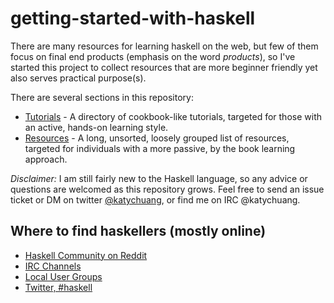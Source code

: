 getting-started-with-haskell
============================

There are many resources for learning haskell on the web, but few of them focus on final end products (emphasis on the word *products*), so I've started this project to collect resources that are more beginner friendly yet also serves practical purpose(s). 

There are several sections in this repository: 

- [Tutorials](https://github.com/katychuang/getting-started-with-haskell/tree/master/tutorials) - A directory of cookbook-like tutorials, targeted for those with an active, hands-on learning style.
- [Resources](https://github.com/katychuang/getting-started-with-haskell/tree/master/resources) - A long, unsorted, loosely grouped list of resources, targeted for individuals with a more passive, by the book learning approach.

*Disclaimer:* I am still fairly new to the Haskell language, so any advice or questions are welcomed as this repository grows. Feel free to send an issue ticket or DM on twitter [@katychuang](http://twitter.com/katychuang), or find me on IRC @katychuang.

## Where to find haskellers (mostly online)

* [Haskell Community on Reddit](http://www.reddit.com/r/haskell/)
* [IRC Channels](http://www.haskell.org/haskellwiki/IRC_channel)
* [Local User Groups](http://www.haskell.org/haskellwiki/User_groups)
* [Twitter, #haskell](https://twitter.com/search?q=%23haskell)








